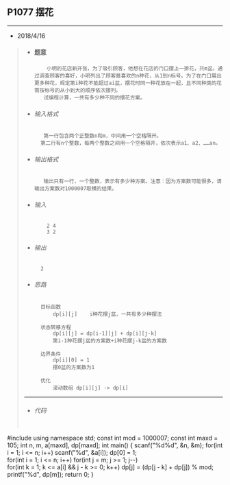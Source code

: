 ## P1077 摆花
---  

* 2018/4/16
>		
> *   #### 题意  
>       	  小明的花店新开张，为了吸引顾客，他想在花店的门口摆上一排花，共m盆。通过调查顾客的喜好，小明列出了顾客最喜欢的n种花，从1到n标号。为了在门口展出更多种花，规定第i种花不能超过ai盆，摆花时同一种花放在一起，且不同种类的花需按标号的从小到大的顺序依次摆列。
>			 试编程计算，一共有多少种不同的摆花方案。
> 
> *   ###### 输入格式
>       	 第一行包含两个正整数n和m，中间用一个空格隔开。
>			第二行有n个整数，每两个整数之间用一个空格隔开，依次表示a1、a2、……an。
> *   ######  输出格式
>			 输出只有一行，一个整数，表示有多少种方案。注意：因为方案数可能很多，请输出方案数对1000007取模的结果。
>
> *	  ######  输入
>			  2 4
>			  3 2
>        
> *   ######  输出
>       	2
>
> *   ###### 思路
>			目标函数
>				dp[i][j]	i种花摆j盆，一共有多少种摆法
>
>			状态转移方程
>				dp[i][j] = dp[i-1][j] + dp[i][j-k] 
>				第i-1种花摆j盆的方案数+i种花摆j-k盆的方案数
>
>			边界条件
>				dp[i][0] = 1
>				摆0盆的方案数为1
>			
>			优化
>				滚动数组 dp[i][j] -> dp[i]
>---       
> *   ###### 代码
>       
>   ```cpp
#include <cstdio>
using namespace std;
const int mod = 1000007;
const int maxd = 105;
int n, m, a[maxd], dp[maxd];
int main() {
    scanf("%d%d", &n, &m);
    for(int i = 1; i <= n; i++) 
    	scanf("%d", &a[i]);
    dp[0] = 1;  
    for(int i = 1; i <= n; i++) 
        for(int j = m; j >= 1; j--)  
            for(int k = 1; k <= a[i] && j - k >= 0; k++)
                dp[j] = (dp[j - k] + dp[j]) % mod; 
    printf("%d", dp[m]);
    return 0;
}
 ```